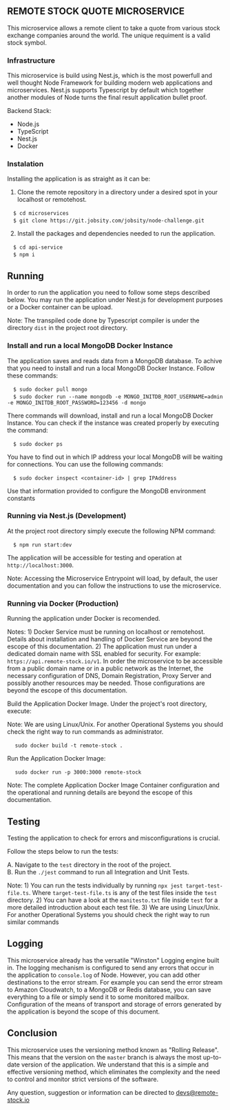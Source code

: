 ## REMOTE STOCK QUOTE MICROSERVICE

This microservice allows a remote client to take a quote from various stock exchange companies around the world. The unique requiment is a valid stock symbol.  

### Infrastructure

This microservice is build using Nest.js, which is the most powerfull 
and well thought Node Framework for building modern web applications and microservices. 
Nest.js supports Typescript by default which together another modules of Node turns the 
final result application bullet proof. 

Backend Stack:

* Node.js
* TypeScript
* Nest.js 
* Docker

### Instalation

Installing the application is as straight as it can be:

1) Clone the remote repository in a directory under a desired spot in your localhost or remotehost.

&emsp;`$ cd microservices` <br>
&emsp;`$ git clone https://git.jobsity.com/jobsity/node-challenge.git` <br>

2) Install the packages and dependencies needed to run the application.

&emsp;`$ cd api-service` <br>
&emsp;`$ npm i` <br>


## Running

In order to run the application you need to follow some steps described below. You may run the application under Nest.js for development purposes or a Docker container can be upload.

Note: The transpiled code done by Typescript compiler is under the directory `dist` in the project root directory.

### Install and run a local MongoDB Docker Instance

The application saves and reads data from a MongoDB database. To achive that you need to install and run a local MongoDB Docker Instance. Follow these commands:

&emsp;`$ sudo docker pull mongo` <br>
&emsp;`$ sudo docker run --name mongodb -e MONGO_INITDB_ROOT_USERNAME=admin -e MONGO_INITDB_ROOT_PASSWORD=123456 -d mongo` <br>

There commands will download, install and run a local MongoDB Docker Instance. You can check if the instance was created properly by executing the command:

&emsp;`$ sudo docker ps` <br>

You have to find out in which IP address your local MongoDB will be waiting for connections. You can use the following commands:

&emsp;`$ sudo docker inspect <container-id> | grep IPAddress` <br>

Use that information provided to configure the MongoDB environment constants 

### Running via Nest.js (Development)

At the project root directory simply execute the following NPM command:

&emsp;`$ npm run start:dev` <br>

The application will be accessible for testing and operation at `http://localhost:3000`.

Note: Accessing the Microservice Entrypoint will load, by default, the user documentation and you can  follow the instructions to use the microservice.

### Running via Docker (Production)

Running the application under Docker is recomended.

Notes: 1) Docker Service must be running on localhost or remotehost. Details about installation and handling of Docker Service are beyond the escope of this documentation. 2) The application must run under a dedicated domain name with SSL enabled for security. For example: `https://api.remote-stock.io/v1`. In order the microservice to be accessible from a public domain name or in a public network as the Internet, the necessary configuration of DNS, Domain Registration, Proxy Server and possibly another resources may be needed. Those configurations are beyond the escope of this documentation.

Build the Application Docker Image. Under the project's root directory, execute:

Note: We are using Linux/Unix. For another Operational Systems you should check the right way to run commands as administrator.

&emsp; `sudo docker build -t remote-stock .`

Run the Application Docker Image:

&emsp; `sudo docker run -p 3000:3000 remote-stock`

Note: The complete Application Docker Image Container configuration and the operational and running details are beyond the escope of this documentation.

## Testing

Testing the application to check for errors and misconfigurations is crucial.

Follow the steps below to run the tests:

A. Navigate to the `test` directory in the root of the project. <br>
B. Run the `./jest` command to run all Integration and Unit Tests.

Note: 1) You can run the tests individually by running `npx jest target-test-file.ts`. Where `target-test-file.ts` is any of the test files inside the `test` directory. 2) You can have a look at the `manitesto.txt` file inside `test` for a more detailed introduction about each test file. 3) We are using Linux/Unix. For another Operational Systems you should check the right way to run similar commands

## Logging

This microservice already has the versatile "Winston" Logging engine built in. The logging mechanism is configured to send any errors that occur in the application to `console.log` of Node. However, you can add other destinations to the error stream. For example you can send the error stream to Amazon Cloudwatch, to a MongoDB or Redis database, you can save everything to a file or simply send it to some monitored mailbox. Configuration of the means of transport and storage of errors generated by the application is beyond the scope of this document.

## Conclusion

This microservice uses the versioning method known as "Rolling Release". This means that the version on the `master` branch is always the most up-to-date version of the application. We understand that this is a simple and effective versioning method, which eliminates the complexity and the need to control and monitor strict versions of the software.

Any question, suggestion or information can be directed to devs@remote-stock.io

